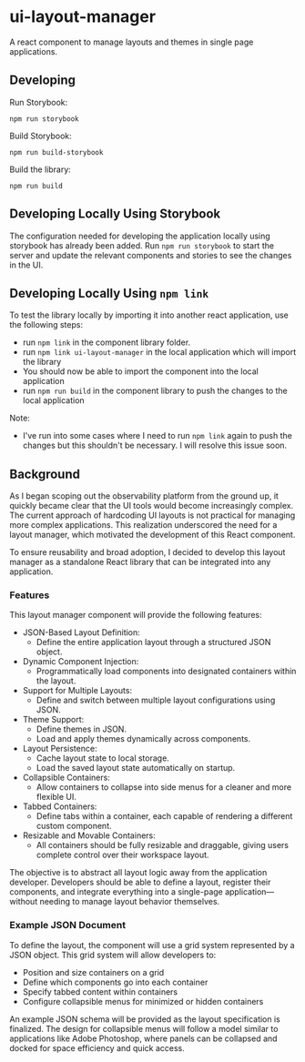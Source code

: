 # ui-layout-manager
A react component to manage layouts and themes in single page applications.

## Developing

Run Storybook:
```
npm run storybook
```

Build Storybook:
```
npm run build-storybook
```

Build the library:
```
npm run build
```

## Developing Locally Using Storybook

The configuration needed for developing the application locally using storybook has already been added. Run `npm run storybook` to start the server and update the relevant components and stories to see the changes in the UI.

## Developing Locally Using `npm link`
To test the library locally by importing it into another react application, use the following steps:

- run `npm link` in the component library folder. 
- run `npm link ui-layout-manager` in the local application which will import the library 
- You should now be able to import the component into the local application
- run `npm run build` in the component library to push the changes to the local application

Note:
- I've run into some cases where I need to run `npm link` again to push the changes but this shouldn't be necessary. I will resolve this issue soon.

## Background

As I began scoping out the observability platform from the ground up, it quickly became clear that the UI tools would become increasingly complex. The current approach of hardcoding UI layouts is not practical for managing more complex applications. This realization underscored the need for a layout manager, which motivated the development of this React component.

To ensure reusability and broad adoption, I decided to develop this layout manager as a standalone React library that can be integrated into any application.

### Features
This layout manager component will provide the following features:

- JSON-Based Layout Definition: 
  - Define the entire application layout through a structured JSON object.
- Dynamic Component Injection: 
  - Programmatically load components into designated containers within the layout.
- Support for Multiple Layouts: 
  - Define and switch between multiple layout configurations using JSON.
- Theme Support:
  - Define themes in JSON.
  - Load and apply themes dynamically across components.
- Layout Persistence:
  - Cache layout state to local storage.
  - Load the saved layout state automatically on startup.
- Collapsible Containers: 
  - Allow containers to collapse into side menus for a cleaner and more flexible UI.
- Tabbed Containers:
  - Define tabs within a container, each capable of rendering a different custom component.
- Resizable and Movable Containers:
  - All containers should be fully resizable and draggable, giving users complete control over their workspace layout.
  
The objective is to abstract all layout logic away from the application developer. Developers should be able to define a layout, register their components, and integrate everything into a single-page application—without needing to manage layout behavior themselves.

### Example JSON Document

To define the layout, the component will use a grid system represented by a JSON object. This grid system will allow developers to:
- Position and size containers on a grid
- Define which components go into each container
- Specify tabbed content within containers
- Configure collapsible menus for minimized or hidden containers

An example JSON schema will be provided as the layout specification is finalized. The design for collapsible menus will follow a model similar to applications like Adobe Photoshop, where panels can be collapsed and docked for space efficiency and quick access.



